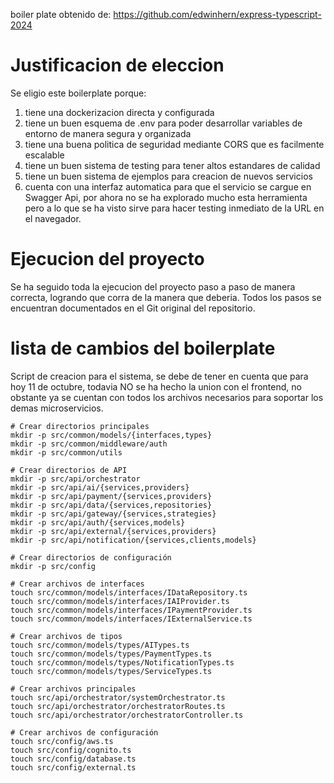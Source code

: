 boiler plate obtenido de: https://github.com/edwinhern/express-typescript-2024

# Justificacion de eleccion

Se eligio este boilerplate porque: 

1. tiene una dockerizacion directa y configurada
2. tiene un buen esquema de .env para poder desarrollar variables de entorno de manera segura y organizada
3. tiene una buena politica de seguridad mediante CORS que es facilmente escalable
4. tiene un buen sistema de testing para tener altos estandares de calidad
5. tiene un buen sistema de ejemplos para creacion de nuevos servicios
6. cuenta con una interfaz automatica para que el servicio se cargue en Swagger Api, por ahora no se ha explorado mucho esta herramienta pero a lo que se ha visto sirve para hacer testing inmediato de la URL en el navegador.

# Ejecucion del proyecto

Se ha seguido toda la ejecucion del proyecto paso a paso de manera correcta, logrando que corra de la manera que deberia. Todos los pasos se encuentran documentados en el Git original del repositorio.

# lista de cambios del boilerplate

Script de creacion para el sistema, se debe de tener en cuenta que para hoy 11 de octubre, todavia NO se ha hecho la union con el frontend, no obstante ya se cuentan con todos los archivos necesarios para soportar los demas microservicios. 

```
# Crear directorios principales
mkdir -p src/common/models/{interfaces,types}
mkdir -p src/common/middleware/auth
mkdir -p src/common/utils

# Crear directorios de API
mkdir -p src/api/orchestrator
mkdir -p src/api/ai/{services,providers}
mkdir -p src/api/payment/{services,providers}
mkdir -p src/api/data/{services,repositories}
mkdir -p src/api/gateway/{services,strategies}
mkdir -p src/api/auth/{services,models}
mkdir -p src/api/external/{services,providers}
mkdir -p src/api/notification/{services,clients,models}

# Crear directorios de configuración
mkdir -p src/config

# Crear archivos de interfaces
touch src/common/models/interfaces/IDataRepository.ts
touch src/common/models/interfaces/IAIProvider.ts
touch src/common/models/interfaces/IPaymentProvider.ts
touch src/common/models/interfaces/IExternalService.ts

# Crear archivos de tipos
touch src/common/models/types/AITypes.ts
touch src/common/models/types/PaymentTypes.ts
touch src/common/models/types/NotificationTypes.ts
touch src/common/models/types/ServiceTypes.ts

# Crear archivos principales
touch src/api/orchestrator/systemOrchestrator.ts
touch src/api/orchestrator/orchestratorRoutes.ts
touch src/api/orchestrator/orchestratorController.ts

# Crear archivos de configuración
touch src/config/aws.ts
touch src/config/cognito.ts
touch src/config/database.ts
touch src/config/external.ts
```

